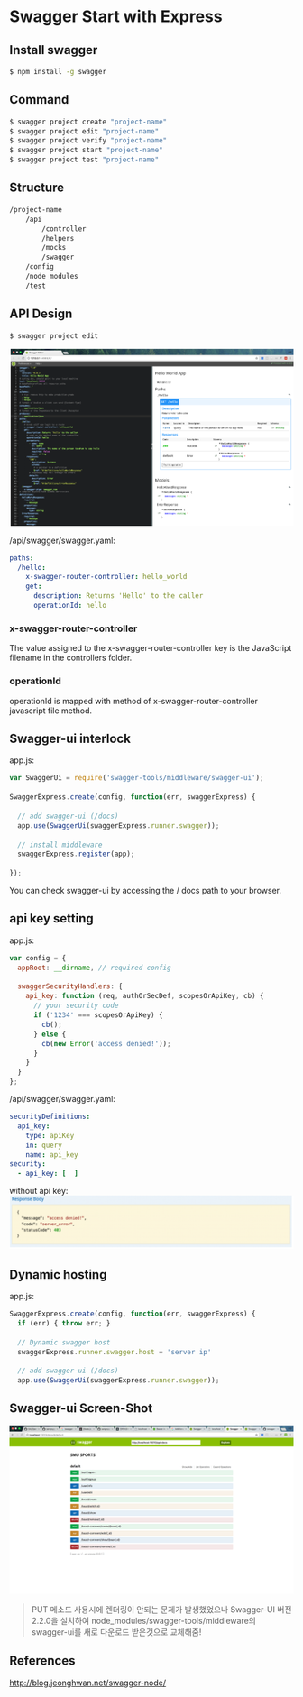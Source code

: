 # Swagger Start with Express


## Install swagger
```bash
$ npm install -g swagger
```

## Command 
```bash
$ swagger project create "project-name"
$ swagger project edit "project-name"
$ swagger project verify "project-name"
$ swagger project start "project-name"
$ swagger project test "project-name"
```

## Structure

```bash
/project-name
    /api
        /controller
        /helpers
        /mocks
        /swagger
    /config
    /node_modules
    /test
```

## API Design

```bash
$ swagger project edit
```
![img](img/edit.png)


/api/swagger/swagger.yaml:
```yaml
paths:
  /hello:
    x-swagger-router-controller: hello_world
    get:
      description: Returns 'Hello' to the caller
      operationId: hello 
```
### x-swagger-router-controller
The value assigned to the x-swagger-router-controller key is the JavaScript filename in the controllers folder.

### operationId
operationId is mapped with method of x-swagger-router-controller javascript file method.

## Swagger-ui interlock

app.js:
```javascript
var SwaggerUi = require('swagger-tools/middleware/swagger-ui');

SwaggerExpress.create(config, function(err, swaggerExpress) {

  // add swagger-ui (/docs)
  app.use(SwaggerUi(swaggerExpress.runner.swagger));

  // install middleware
  swaggerExpress.register(app);

});
``` 
You can check swagger-ui by accessing the / docs path to your browser.

## api key setting
app.js:
```javascript
var config = {
  appRoot: __dirname, // required config

  swaggerSecurityHandlers: {
    api_key: function (req, authOrSecDef, scopesOrApiKey, cb) {
      // your security code
      if ('1234' === scopesOrApiKey) {
        cb();
      } else {
        cb(new Error('access denied!'));
      }
    }
  }
};
```

/api/swagger/swagger.yaml:
```yaml
securityDefinitions:
  api_key:
    type: apiKey
    in: query
    name: api_key
security:
  - api_key: [  ]   
```

without api key:
![img](./img/error.png)

## Dynamic hosting
app.js:
```javascript
SwaggerExpress.create(config, function(err, swaggerExpress) {
  if (err) { throw err; }

  // Dynamic swagger host
  swaggerExpress.runner.swagger.host = 'server ip'
  
  // add swagger-ui (/docs)
  app.use(SwaggerUi(swaggerExpress.runner.swagger));

```

## Swagger-ui Screen-Shot
![img](./img/swagger-ui.png)

> PUT 메소드 사용시에 렌더링이 안되는 문제가 발생했었으나 Swagger-UI 버전 2.2.0을 설치하여 
node_modules/swagger-tools/middleware의 swagger-ui를 새로 다운로드 받은것으로 교체해줌!

## References
<http://blog.jeonghwan.net/swagger-node/>
